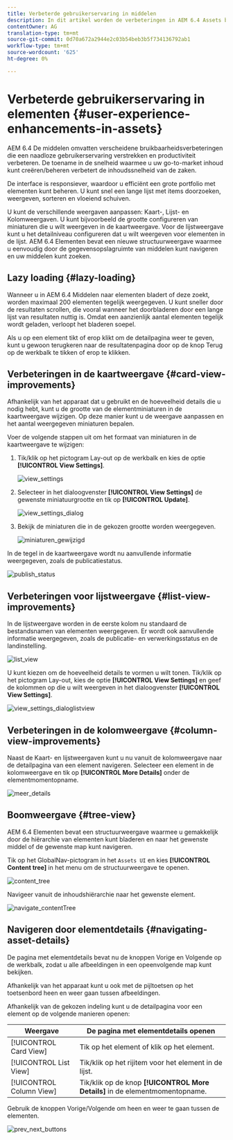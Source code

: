 ```yaml
---
title: Verbeterde gebruikerservaring in middelen
description: In dit artikel worden de verbeteringen in AEM 6.4 Assets beschreven.
contentOwner: AG
translation-type: tm+mt
source-git-commit: 0d70a672a2944e2c03b54beb3b5f734136792ab1
workflow-type: tm+mt
source-wordcount: '625'
ht-degree: 0%

---
```



# Verbeterde gebruikerservaring in elementen {#user-experience-enhancements-in-assets}

AEM 6.4 De middelen omvatten verscheidene bruikbaarheidsverbeteringen die een naadloze gebruikerservaring verstrekken en productiviteit verbeteren. De toename in de snelheid waarmee u uw go-to-market inhoud kunt creëren/beheren verbetert de inhoudssnelheid van de zaken.

De interface is responsiever, waardoor u efficiënt een grote portfolio met elementen kunt beheren. U kunt snel een lange lijst met items doorzoeken, weergeven, sorteren en vloeiend schuiven.

U kunt de verschillende weergaven aanpassen: Kaart-, Lijst- en Kolomweergaven. U kunt bijvoorbeeld de grootte configureren van miniaturen die u wilt weergeven in de kaartweergave. Voor de lijstweergave kunt u het detailniveau configureren dat u wilt weergeven voor elementen in de lijst. AEM 6.4 Elementen bevat een nieuwe structuurweergave waarmee u eenvoudig door de gegevensopslagruimte van middelen kunt navigeren en uw middelen kunt zoeken.

## Lazy loading {#lazy-loading}

Wanneer u in AEM 6.4 Middelen naar elementen bladert of deze zoekt, worden maximaal 200 elementen tegelijk weergegeven. U kunt sneller door de resultaten scrollen, die vooral wanneer het doorbladeren door een lange lijst van resultaten nuttig is. Omdat een aanzienlijk aantal elementen tegelijk wordt geladen, verloopt het bladeren soepel.

Als u op een element tikt of erop klikt om de detailpagina weer te geven, kunt u gewoon terugkeren naar de resultatenpagina door op de knop Terug op de werkbalk te tikken of erop te klikken.

## Verbeteringen in de kaartweergave {#card-view-improvements}

Afhankelijk van het apparaat dat u gebruikt en de hoeveelheid details die u nodig hebt, kunt u de grootte van de elementminiaturen in de kaartweergave wijzigen. Op deze manier kunt u de weergave aanpassen en het aantal weergegeven miniaturen bepalen.

Voer de volgende stappen uit om het formaat van miniaturen in de kaartweergave te wijzigen:

1. Tik/klik op het pictogram Lay-out op de werkbalk en kies de optie **[!UICONTROL View Settings]**.

   ![view_settings](assets/view_settings.png)

1. Selecteer in het dialoogvenster **[!UICONTROL View Settings]** de gewenste miniatuurgrootte en tik op **[!UICONTROL Update]**.

   ![view_settings_dialog](assets/view_settings_dialog.png)

1. Bekijk de miniaturen die in de gekozen grootte worden weergegeven.

   ![miniaturen_gewijzigd](assets/thumbnails_changed.png)

In de tegel in de kaartweergave wordt nu aanvullende informatie weergegeven, zoals de publicatiestatus.

![publish_status](assets/publish_status.png)

## Verbeteringen voor lijstweergave {#list-view-improvements}

In de lijstweergave worden in de eerste kolom nu standaard de bestandsnamen van elementen weergegeven. Er wordt ook aanvullende informatie weergegeven, zoals de publicatie- en verwerkingsstatus en de landinstelling.

![list_view](assets/list_view.png)

U kunt kiezen om de hoeveelheid details te vormen u wilt tonen. Tik/klik op het pictogram Lay-out, kies de optie **[!UICONTROL View Settings]** en geef de kolommen op die u wilt weergeven in het dialoogvenster **[!UICONTROL View Settings]**.

![view_settings_dialoglistview](assets/view_settings_dialoglistview.png)

## Verbeteringen in de kolomweergave {#column-view-improvements}

Naast de Kaart- en lijstweergaven kunt u nu vanuit de kolomweergave naar de detailpagina van een element navigeren. Selecteer een element in de kolomweergave en tik op **[!UICONTROL More Details]** onder de elementmomentopname.

![meer_details](assets/more_details.png)

## Boomweergave {#tree-view}

AEM 6.4 Elementen bevat een structuurweergave waarmee u gemakkelijk door de hiërarchie van elementen kunt bladeren en naar het gewenste middel of de gewenste map kunt navigeren.

Tik op het GlobalNav-pictogram in het `Assets UI` en kies **[!UICONTROL Content tree]** in het menu om de structuurweergave te openen.

![content_tree](assets/content_tree.png)

Navigeer vanuit de inhoudshiërarchie naar het gewenste element.

![navigate_contentTree](assets/navigate_contenttree.png)

## Navigeren door elementdetails {#navigating-asset-details}

De pagina met elementdetails bevat nu de knoppen Vorige en Volgende op de werkbalk, zodat u alle afbeeldingen in een opeenvolgende map kunt bekijken.

Afhankelijk van het apparaat kunt u ook met de pijltoetsen op het toetsenbord heen en weer gaan tussen afbeeldingen.

Afhankelijk van de gekozen indeling kunt u de detailpagina voor een element op de volgende manieren openen:

| **Weergave** | **De pagina met elementdetails openen** |
|---|---|
| [!UICONTROL Card View] | Tik op het element of klik op het element. |
| [!UICONTROL List View] | Tik/klik op het rijitem voor het element in de lijst. |
| [!UICONTROL Column View] | Tik/klik op de knop **[!UICONTROL More Details]** in de elementmomentopname. |

Gebruik de knoppen Vorige/Volgende om heen en weer te gaan tussen de elementen.

![prev_next_buttons](assets/prev_next_buttons.png)
